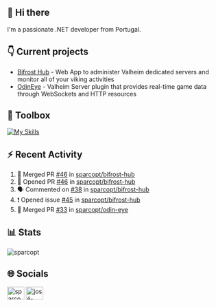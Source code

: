 ## 👋 Hi there

I'm a passionate .NET developer from Portugal.

## 👇 Current projects

- [Bifrost Hub](https://github.com/sparcopt/bifrost-hub) - Web App to administer Valheim dedicated servers and monitor all of your viking activities
- [OdinEye](https://github.com/sparcopt/odin-eye) - Valheim Server plugin that provides real-time game data through WebSockets and HTTP resources

## 🧰 Toolbox
[![My Skills](https://skillicons.dev/icons?i=cs,dotnet,bash,linux,git,docker,kubernetes,cassandra,mongodb,grafana,jenkins,kafka,raspberrypi,unity,vim)](https://skillicons.dev)

## :zap: Recent Activity
<!--START_SECTION:activity-->
1. 🎉 Merged PR [#46](https://github.com/sparcopt/bifrost-hub/pull/46) in [sparcopt/bifrost-hub](https://github.com/sparcopt/bifrost-hub)
2. 💪 Opened PR [#46](https://github.com/sparcopt/bifrost-hub/pull/46) in [sparcopt/bifrost-hub](https://github.com/sparcopt/bifrost-hub)
3. 🗣 Commented on [#38](https://github.com/sparcopt/bifrost-hub/issues/38#issuecomment-2025442089) in [sparcopt/bifrost-hub](https://github.com/sparcopt/bifrost-hub)
4. ❗ Opened issue [#45](https://github.com/sparcopt/bifrost-hub/issues/45) in [sparcopt/bifrost-hub](https://github.com/sparcopt/bifrost-hub)
5. 🎉 Merged PR [#33](https://github.com/sparcopt/odin-eye/pull/33) in [sparcopt/odin-eye](https://github.com/sparcopt/odin-eye)
<!--END_SECTION:activity-->

## 📊 Stats
<p><img align="center" src="https://github-readme-stats.vercel.app/api/top-langs?username=sparcopt&show_icons=true&locale=en&layout=compact&theme=transparent" alt="sparcopt" /></p>

## 🌐 Socials
<p align="left">
<a href="https://twitter.com/sparcopt" target="blank"><img align="center" src="https://raw.githubusercontent.com/rahuldkjain/github-profile-readme-generator/master/src/images/icons/Social/twitter.svg" alt="sparcopt" height="30" width="40" /></a>
<a href="https://linkedin.com/in/josé-almeida-81a22795" target="blank"><img align="center" src="https://raw.githubusercontent.com/rahuldkjain/github-profile-readme-generator/master/src/images/icons/Social/linked-in-alt.svg" alt="josé-almeida-81a22795" height="30" width="40" /></a>
</p>
